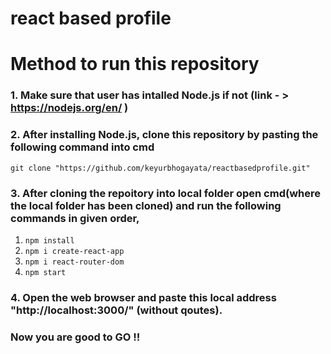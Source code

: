 # react based profile
# Method to run this repository

### 1. Make sure that user has intalled Node.js if not (link - > https://nodejs.org/en/ )

### 2. After installing Node.js, clone this repository by pasting the following command into cmd

`git clone "https://github.com/keyurbhogayata/reactbasedprofile.git"`

### 3. After cloning the repoitory into local folder open cmd(where the local folder has been cloned) and run the following commands in given order,

1. `npm install`
2. `npm i create-react-app`
3. `npm i react-router-dom`
4. `npm start`

### 4. Open the web browser and paste this local address "http://localhost:3000/" (without qoutes). 
### Now you are good to GO !! 

